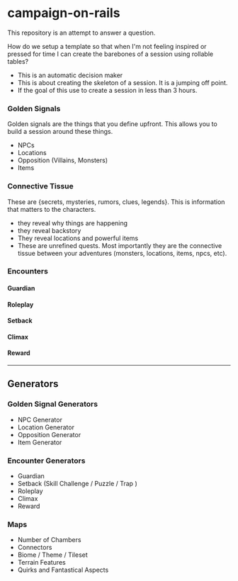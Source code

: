 # campaign-on-rails

This repository is an attempt to answer a question.

How do we setup a template so that when I'm not feeling inspired or pressed for time I can create the barebones of a session using rollable tables?
* This is an automatic decision maker
* This is about creating the skeleton of a session. It is a jumping off point.
* If the goal of this use to create a session in less than 3 hours.



### Golden Signals
Golden signals are the things that you define upfront. This allows you to build a session around these things.

* NPCs
* Locations
* Opposition (Villains, Monsters)
* Items


### Connective Tissue 
These are {secrets, mysteries, rumors, clues, legends}. This is information that matters to the characters.
* they reveal why things are happening
* they reveal backstory
* They reveal locations and powerful items
* These are unrefined quests.
Most importantly they are the connective tissue between your adventures (monsters, locations, items, npcs, etc).


### Encounters

#### Guardian
#### Roleplay
#### Setback
#### Climax
#### Reward

--- 

## Generators

### Golden Signal Generators
* NPC Generator
* Location Generator
* Opposition Generator
* Item Generator

### Encounter Generators
* Guardian
* Setback (Skill Challenge / Puzzle / Trap )
* Roleplay
* Climax
* Reward 

### Maps
* Number of Chambers
* Connectors
* Biome / Theme / Tileset
* Terrain Features
* Quirks and Fantastical Aspects


